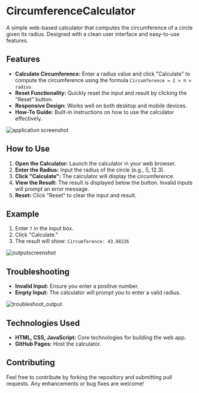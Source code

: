 # CircumferenceCalculator

A simple web-based calculator that computes the circumference of a circle given its radius. Designed with a clean user interface and easy-to-use features.

## Features

- **Calculate Circumference:** Enter a radius value and click "Calculate" to compute the circumference using the formula `Circumference = 2 × π × radius`.
- **Reset Functionality:** Quickly reset the input and result by clicking the "Reset" button.
- **Responsive Design:** Works well on both desktop and mobile devices.
- **How-To Guide:** Built-in instructions on how to use the calculator effectively.

![application screenshot](https://github.com/user-attachments/assets/3a44cf6b-4566-4c4a-96d9-116396229119)

## How to Use

1. **Open the Calculator:** Launch the calculator in your web browser.
2. **Enter the Radius:** Input the radius of the circle (e.g., 5, 12.3).
3. **Click "Calculate":** The calculator will display the circumference.
4. **View the Result:** The result is displayed below the button. Invalid inputs will prompt an error message.
5. **Reset:** Click "Reset" to clear the input and result.

## Example

1. Enter `7` in the input box.
2. Click "Calculate."
3. The result will show: `Circumference: 43.98226`

![outputscreenshot](https://github.com/user-attachments/assets/6cebc0d2-c7a0-4da8-bea0-b4782fcfad97)


## Troubleshooting

- **Invalid Input:** Ensure you enter a positive number.
- **Empty Input:** The calculator will prompt you to enter a valid radius.

![troubleshoot_output](https://github.com/user-attachments/assets/d1c94407-0e6b-4065-a28b-1703932451f4)


## Technologies Used

- **HTML, CSS, JavaScript:** Core technologies for building the web app.
- **GitHub Pages:** Host the calculator.

## Contributing
Feel free to contribute by forking the repository and submitting pull requests. Any enhancements or bug fixes are welcome!
